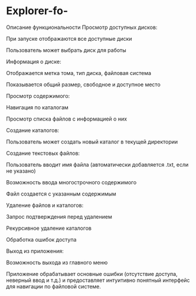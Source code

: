 # Explorer-fo-
Описание функциональности
Просмотр доступных дисков:

При запуске отображаются все доступные диски

Пользователь может выбрать диск для работы

Информация о диске:

Отображается метка тома, тип диска, файловая система

Показывается общий размер, свободное и доступное место

Просмотр содержимого:

Навигация по каталогам

Просмотр списка файлов с информацией о них

Создание каталогов:

Пользователь может создать новый каталог в текущей директории

Создание текстовых файлов:

Пользователь вводит имя файла (автоматически добавляется .txt, если не указано)

Возможность ввода многострочного содержимого

Файл создается с указанным содержимым

Удаление файлов и каталогов:

Запрос подтверждения перед удалением

Рекурсивное удаление каталогов

Обработка ошибок доступа

Выход из приложения:

Возможность выхода из главного меню

Приложение обрабатывает основные ошибки (отсутствие доступа, неверный ввод и т.д.) и предоставляет интуитивно понятный интерфейс для навигации по файловой системе.
